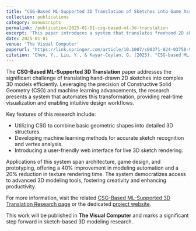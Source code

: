 ```yaml
---
title: "CSG-Based ML-Supported 3D Translation of Sketches into Game Assets"
collection: publications
category: manuscripts
permalink: /publication/2025-01-01-csg-based-ml-3d-translation
excerpt: 'This paper introduces a system that translates freehand 2D sketches into detailed 3D models using Constructive Solid Geometry (CSG) and machine learning techniques.'
date: 2025-01-01
venue: 'The Visual Computer'
paperurl: 'https://link.springer.com/article/10.1007/s00371-024-03758-9'
citation: 'Chen, Y., Liu, Y., & Kayar-Ceylan, G. (2025). "CSG-based ML-supported 3D translation of sketches into game assets for game designers." <i>Visual Computer</i>. https://doi.org/10.1007/s00371-024-03758-9'
---
```


The **CSG-Based ML-Supported 3D Translation** paper addresses the significant challenge of translating hand-drawn 2D sketches into complex 3D models efficiently. Leveraging the precision of Constructive Solid Geometry (CSG) and machine learning advancements, the research presents a system that automates this transformation, providing real-time visualization and enabling intuitive design workflows.

Key features of this research include:
- Utilizing CSG to combine basic geometric shapes into detailed 3D structures.
- Developing machine learning methods for accurate sketch recognition and vertex analysis.
- Introducing a user-friendly web interface for live 3D sketch rendering.

Applications of this system span architecture, game design, and prototyping, offering a 40% improvement in modeling automation and a 20% reduction in texture rendering time. The system democratizes access to advanced 3D modeling tools, fostering creativity and enhancing productivity.

For more information, visit the related [CSG-Based ML-Supported 3D Translation Research page](/researches/csg-based-ml/) or the dedicated [project website](https://spectraorder.github.io/CSG-3D-page/).

This work will be published in **The Visual Computer** and marks a significant step forward in sketch-based 3D modeling research.

